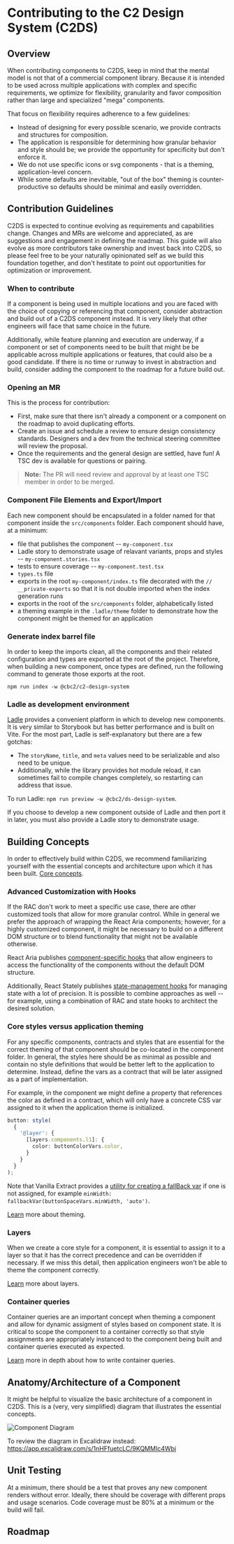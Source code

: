 <!-- Copyright 2025 Hypergiant Galactic Systems Inc. All rights reserved.
This file is licensed to you under the Apache License, Version 2.0 (the "License");
you may not use this file except in compliance with the License. You may obtain a copy
of the License at https://www.apache.org/licenses/LICENSE-2.0
Unless required by applicable law or agreed to in writing, software distributed under
the License is distributed on an "AS IS" BASIS, WITHOUT WARRANTIES OR REPRESENTATIONS
OF ANY KIND, either express or implied. See the License for the specific language
governing permissions and limitations under the License. -->

# Contributing to the C2 Design System (C2DS)

## Overview

When contributing components to C2DS, keep in mind that the mental model is not that of a commercial component library. Because it is intended to be used across multiple applications with complex and specific requirements, we optimize for flexibility, granularity and favor composition rather than large and specialized "mega" components.

That focus on flexibility requires adherence to a few guidelines:

- Instead of designing for every possible scenario, we provide contracts and structures for composition.
- The application is responsible for determining how granular behavior and style should be; we provide the opportunity for specificity but don't enforce it.
- We do not use specific icons or svg components - that is a theming, application-level concern.
- While some defaults are inevitable, "out of the box" theming is counter-productive so defaults should be minimal and easily overridden.

## Contribution Guidelines

C2DS is expected to continue evolving as requirements and capabilities change. Changes and MRs are welcome and appreciated, as are suggestions and engagement in defining the roadmap. This guide will also evolve as more contributors take ownership and invest back into C2DS, so please feel free to be your naturally opinionated self as we build this foundation together, and don't hestitate to point out opportunities for optimization or improvement.

### When to contribute

If a component is being used in multiple locations and you are faced with the choice of copying or referencing that component, consider abstraction and build out of a C2DS component instead. It is very likely that other engineers will face that same choice in the future.

Additionally, while feature planning and execution are underway, if a component or set of components need to be built that might be be applicable across multiple applications or features, that could also be a good candidate. If there is no time or runway to invest in abstraction and build, consider adding the component to the roadmap for a future build out.

### Opening an MR

This is the process for contribution:

- First, make sure that there isn't already a component or a component on the roadmap to avoid duplicating efforts.
- Create an issue and schedule a review to ensure design consistency standards. Designers and a dev from the technical steering committee will review the proposal.
- Once the requirements and the general design are settled, have fun! A TSC dev is available for questions or pairing.

> **Note:** The PR will need review and approval by at least one TSC member in order to be merged.

### Component File Elements and Export/Import

Each new component should be encapsulated in a folder named for that component inside the `src/components` folder. Each component should have, at a minimum:

- file that publishes the component -- `my-component.tsx`
- Ladle story to demonstrate usage of relavant variants, props and styles -- `my-component.stories.tsx`
- tests to ensure coverage -- `my-component.test.tsx`
- `types.ts` file
- exports in the root `my-component/index.ts` file decorated with the `// __private-exports` so that it is not double imported when the index generation runs
- exports in the root of the `src/components` folder, alphabetically listed
- a theming example in the `.ladle/theme` folder to demonstrate how the component might be themed for an application

### Generate index barrel file

In order to keep the imports clean, all the components and their related configuration and types are exported at the root of the project. Therefore, when building a new component, once types are defined, run the following command to generate those exports at the root.

`npm run index -w @cbc2/c2-design-system`

### Ladle as development environment

[Ladle](https://ladle.dev/) provides a convenient platform in which to develop new components. It is very similar to Storybook but has better performance and is built on Vite. For the most part, Ladle is self-explanatory but there are a few gotchas:

- The `storyName`, `title`, and `meta` values need to be serializable and also need to be unique.
- Additionally, while the library provides hot module reload, it can sometimes fail to compile changes completely, so restarting can address that issue.

To run Ladle: `npm run preview -w @cbc2/ds-design-system`.

If you choose to develop a new component outside of Ladle and then port it in later, you must also provide a Ladle story to demonstrate usage.

## Building Concepts

In order to effectively build within C2DS, we recommend familiarizing yourself with the essential concepts and architecture upon which it has been built. [Core concepts](./concepts.md).

### Advanced Customization with Hooks

If the RAC don't work to meet a specific use case, there are other customized tools that allow for more granular control. While in general we prefer the approach of wrapping the React Aria components; however, for a highly customized component, it might be necessary to build on a different DOM structure or to blend functionality that might not be available otherwise.

React Aria publishes [component-specific hooks](https://react-spectrum.adobe.com/react-aria/hooks.html#building-a-component) that allow engineers to access the functionality of the components without the default DOM structure.

Additionally, React Stately publishes [state-management hooks](https://react-spectrum.adobe.com/react-stately/getting-started.html) for managing state with a lot of precision. It is possible to combine approaches as well -- for example, using a combination of RAC and state hooks to architect the desired solution.

### Core styles versus application theming

For any specific components, contracts and styles that are essential for the correct theming of that component should be co-located in the component folder. In general, the styles here should be as minimal as possible and contain no style definitions that would be better left to the application to determine. Instead, define the vars as a contract that will be later assigned as a part of implementation.

For example, in the component we might define a property that references the color as defined in a contract, which will only have a concrete CSS var assigned to it when the application theme is initialized.

```ts
button: style(
  {
    '@layer': {
      [layers.components.l1]: {
        color: buttonColorVars.color,
      }
    }
  }
);
```

Note that Vanilla Extract provides a [utility for creating a fallBack var](https://vanilla-extract.style/documentation/api/fallback-var/) if one is not assigned, for example `minWidth: fallbackVar(buttonSpaceVars.minWidth, 'auto')`.

[Learn](./theming) more about theming.

### Layers

When we create a core style for a component, it is essential to assign it to a layer so that it has the correct precedence and can be overridden if necessary. If we miss this detail, then application engineers won't be able to theme the component correctly.

[Learn](./concepts#layers) more about layers.

### Container queries

Container queries are an important concept when theming a component and allow for dynamic assigment of styles based on component state. It is critical to scope the component to a container correctly so that style assignments are appropriately instanced to the component being built and container queries executed as expected.

[Learn](./concepts#container-queries) more in depth about how to write container queries.

## Anatomy/Architecture of a Component

It might be helpful to visualize the basic architecture of a component in C2DS. This is a (very, very simplified) diagram that illustrates the essential concepts.

![Component Diagram](./assets/component_diagram.png)

To review the diagram in Excalidraw instead: https://app.excalidraw.com/s/1nHFfuetcLC/9KQMMIc4Wbj

## Unit Testing

At a minimum, there should be a test that proves any new component renders without error. Ideally, there should be coverage with different props and usage scenarios. Code coverage must be 80% at a minimum or the build will fail.

## Roadmap
